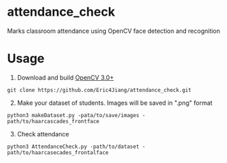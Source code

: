 # attendance_check
Marks classroom attendance using OpenCV face detection and recognition

# Usage
1. Download and build [OpenCV 3.0+][1]

`git clone https://github.com/Eric4Jiang/attendance_check.git`

2. Make your dataset of students. Images will be saved in ".png" format

`python3 makeDataset.py -pata/to/save/images -path/to/haarcascades_frontface`

3. Check attendance

`python3 AttendanceCheck.py -path/to/dataset -path/to/haarcasecades_frontalface`

[1]: http://opencv.org/downloads.html
